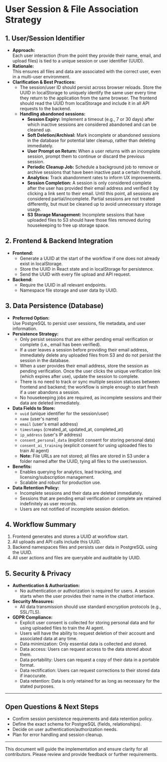 # User Session & File Association Strategy

## 1. User/Session Identifier

- **Approach:**  
  Each user interaction (from the point they provide their name, email, and upload files) is tied to a unique session or user identifier (UUID).
- **Rationale:**  
  This ensures all files and data are associated with the correct user, even in a multi-user environment.
- **Clarification & Best Practices:**  
  - The session/user ID should persist across browser reloads. Store the UUID in localStorage to uniquely identify the same user every time they return to the application from the same browser. The frontend should read the UUID from localStorage and include it in all API requests to the backend.
  - **Handling abandoned sessions:**  
    - **Session Expiry:** Implement a timeout (e.g., 7 or 30 days) after which inactive sessions are considered abandoned and can be cleaned up.
    - **Soft Deletion/Archival:** Mark incomplete or abandoned sessions in the database for potential later cleanup, rather than deleting immediately.
    - **User Prompt on Return:** When a user returns with an incomplete session, prompt them to continue or discard the previous session.
    - **Periodic Cleanup Job:** Schedule a background job to remove or archive sessions that have been inactive past a certain threshold.
    - **Analytics:** Track abandonment rates to inform UX improvements.
    - **Session Completion:** A session is only considered complete after the user has provided their email address and verified it by clicking a link sent to their email. Until this point, all sessions are considered partial/incomplete. Partial sessions are not treated differently, but must be cleaned up to avoid unnecessary storage usage.
    - **S3 Storage Management:** Incomplete sessions that have uploaded files to S3 should have those files removed during housekeeping to free up storage space.

## 2. Frontend & Backend Integration

- **Frontend:**  
  - Generate a UUID at the start of the workflow if one does not already exist in localStorage.
  - Store the UUID in React state and in localStorage for persistence.
  - Send the UUID with every file upload and API request.
- **Backend:**  
  - Require the UUID in all relevant endpoints.
  - Namespace file storage and user data by UUID.

## 3. Data Persistence (Database)

- **Preferred Option:**  
  Use PostgreSQL to persist user sessions, file metadata, and user information.
- **Persistence Strategy:**  
  - Only persist sessions that are either pending email verification or complete (i.e., email has been verified).
  - If a user leaves a session before providing their email address, immediately delete any uploaded files from S3 and do not persist the session in the database.
  - When a user provides their email address, store the session as pending verification. Once the user clicks the unique verification link (which expires after use), update the session to complete.
  - There is no need to track or sync multiple session statuses between frontend and backend; the workflow is simple enough to start fresh if a user abandons a session.
  - No housekeeping jobs are required, as incomplete sessions and their data are deleted immediately.
- **Data Fields to Store:**
  - `uuid` (unique identifier for the session/user)
  - `name` (user's name)
  - `email` (user's email address)
  - `timestamps` (created_at, updated_at, completed_at)
  - `ip_address` (user's IP address)
  - `consent_personal_data` (explicit consent for storing personal data)
  - `consent_ai_training` (explicit consent for using uploaded files to train AI agent)
  - **Note:** File URLs are not stored; all files are stored in S3 under a folder named after the UUID, tying all files to the user/session.
- **Benefits:**  
  - Enables querying for analytics, lead tracking, and licensing/subscription management.
  - Scalable and robust for production use.
- **Data Retention Policy:**
  - Incomplete sessions and their data are deleted immediately.
  - Sessions that are pending email verification or complete are retained indefinitely as user records.
  - Users are not notified of incomplete session deletion.

## 4. Workflow Summary

1. Frontend generates and stores a UUID at workflow start.
2. All uploads and API calls include this UUID.
3. Backend namespaces files and persists user data in PostgreSQL using the UUID.
4. All user actions and files are queryable and auditable by UUID.

## 5. Security & Privacy

- **Authentication & Authorization:**
  - No authentication or authorization is required for users. A session starts when the user provides their name in the chatbot interface.
- **Security Measures:**
  - All data transmission should use standard encryption protocols (e.g., SSL/TLS).
- **GDPR Compliance:**
  - Explicit user consent is collected for storing personal data and for using uploaded files to train the AI agent.
  - Users will have the ability to request deletion of their account and associated data at any time.
  - Data minimization: Only essential data is collected and stored.
  - Data access: Users can request access to the data stored about them.
  - Data portability: Users can request a copy of their data in a portable format.
  - Data rectification: Users can request corrections to their stored data if inaccurate.
  - Data retention: Data is only retained for as long as necessary for the stated purposes.

---

## Open Questions & Next Steps

- Confirm session persistence requirements and data retention policy.
- Define the exact schema for PostgreSQL (fields, relationships).
- Decide on user authentication/authorization needs.
- Plan for error handling and session cleanup.

---

This document will guide the implementation and ensure clarity for all contributors. Please review and provide feedback or further requirements.
